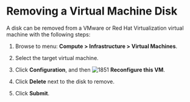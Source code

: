 # Removing a Virtual Machine Disk

A disk can be removed from a VMware or Red Hat Virtualization
virtual machine with the following steps:

1. Browse to menu: **Compute > Infrastructure > Virtual Machines**.

2. Select the target virtual machine.

3. Click **Configuration**, and then
   ![1851](../images/1851.png) **Reconfigure this VM**.

4. Click **Delete** next to the disk to remove.

5. Click **Submit**.
